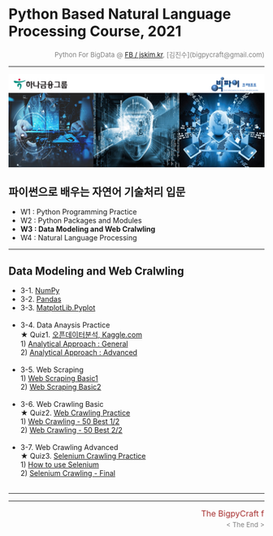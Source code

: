 
# Python Based Natural Language Processing Course, 2021

<div align='right'><font size=2 color='gray'>Python For BigData @ <font color='blue'><a href='https://www.facebook.com/jskim.kr'>FB / jskim.kr</a></font>, [김진수](bigpycraft@gmail.com)</font></div>
<hr>

<img src="../images/img_main_front.png">

## 파이썬으로 배우는 자연어 기술처리 입문
- W1 : Python Programming Practice
- W2 : Python Packages and Modules
- <b>W3 : Data Modeling and Web Cralwling</b>
- W4 : Natural Language Processing
<hr>

## Data Modeling and Web Cralwling

- 3-1. [NumPy                  ][B3100]
- 3-2. [Pandas                 ][B3200]
- 3-3. [MatplotLib.Pyplot      ][B3300]
<br/><br/>
- 3-4. Data Anaysis Practice
<br/> ★ Quiz1. [오픈데이터분석, Kaggle.com</font>   ][D4300]
<br/> 1) [Analytical Approach : General           ][D4310]
<br/> 2) [Analytical Approach : Advanced          ][D4324]
<br/><br/>
- 3-5. Web Scraping
<br/> 1) [Web Scraping Basic1           ][E5111]
<br/> 2) [Web Scraping Basic2           ][E5112]
<br/><br/>
- 3-6. Web Crawling Basic
<br/> ★ Quiz2. [Web Crawling Practice     ][E5300]
<br/> 1) [Web Crawling - 50 Best 1/2    ][E5310]
<br/> 2) [Web Crawling - 50 Best 2/2    ][E5320]
<br/><br/>
- 3-7. Web Crawling Advanced
<br/> ★ Quiz3. [Selenium Crawling Practice   ][E5800]
<br/> 1) [How to use Selenium           ][E5700]
<br/> 2) [Selenium Crawling - Final     ][E5810]
<br/><br/>
<hr>


[A2000]:  https://htmlpreview.github.io/?https://github.com/bigpycraft/ent21-hanafin-nlp/blob/master/notebook/html/BPC_A200_Pythonic_Code_v1.html         "Go A2000"
[A2010]:  https://htmlpreview.github.io/?https://github.com/bigpycraft/ent21-hanafin-nlp/blob/master/notebook/html/BPC_A201_FileIO_Basic.html             "Go A2010"
[A2020]:  https://htmlpreview.github.io/?https://github.com/bigpycraft/ent21-hanafin-nlp/blob/master/notebook/html/BPC_A202_FileIO_OS-CMD.html            "Go A2020"
[A2030]:  https://htmlpreview.github.io/?https://github.com/bigpycraft/ent21-hanafin-nlp/blob/master/notebook/html/BPC_A203_Module_ver1.html              "Go A2030"
[A2040]:  https://htmlpreview.github.io/?https://github.com/bigpycraft/ent21-hanafin-nlp/blob/master/notebook/html/BPC_A204_Module_ver2.html              "Go A2040"
[A2051]:  https://htmlpreview.github.io/?https://github.com/bigpycraft/ent21-hanafin-nlp/blob/master/notebook/html/BPC_A205_DateTIme_ver1.html            "Go A2051"
[A2052]:  https://htmlpreview.github.io/?https://github.com/bigpycraft/ent21-hanafin-nlp/blob/master/notebook/html/BPC_A205_DateTIme_ver2.html            "Go A2052"
[A2101]:  https://htmlpreview.github.io/?https://github.com/bigpycraft/ent21-hanafin-nlp/blob/master/notebook/html/BPC_A210_MFR.html                      "Go A2101"
[A2112]:  https://htmlpreview.github.io/?https://github.com/bigpycraft/ent21-hanafin-nlp/blob/master/notebook/html/BPC_A211_MFR_ver2.html                 "Go A2112"
[A2113]:  https://htmlpreview.github.io/?https://github.com/bigpycraft/ent21-hanafin-nlp/blob/master/notebook/html/BPC_A211_MFR_ver3.html                 "Go A2113"
[A2200]:  https://htmlpreview.github.io/?https://github.com/bigpycraft/ent21-hanafin-nlp/blob/master/notebook/html/BPC_A220_JSON.html                     "Go A2200"
[A2300]:  https://htmlpreview.github.io/?https://github.com/bigpycraft/ent21-hanafin-nlp/blob/master/notebook/html/BPC_A230_RegEx.html                    "Go A2300"

[B3100]:  https://htmlpreview.github.io/?https://github.com/bigpycraft/ent21-hanafin-nlp/blob/master/notebook/html/BPC_B310_NumPy.html                    "Go A3100"
[B3110]:  https://htmlpreview.github.io/?https://github.com/bigpycraft/ent21-hanafin-nlp/blob/master/notebook/html/BPC_B311_NumPy.html                    "Go A3110"
[B3120]:  https://htmlpreview.github.io/?https://github.com/bigpycraft/ent21-hanafin-nlp/blob/master/notebook/html/BPC_B312_NumPy.html                    "Go A3120"
[B3130]:  https://htmlpreview.github.io/?https://github.com/bigpycraft/ent21-hanafin-nlp/blob/master/notebook/html/BPC_B313_NumPy.html                    "Go A3130"
[B3200]:  https://htmlpreview.github.io/?https://github.com/bigpycraft/ent21-hanafin-nlp/blob/master/notebook/html/BPC_B320_Pandas.html                   "Go A3200"
[B3210]:  https://htmlpreview.github.io/?https://github.com/bigpycraft/ent21-hanafin-nlp/blob/master/notebook/html/BPC_B321_Pandas.html                   "Go A3210"
[B3220]:  https://htmlpreview.github.io/?https://github.com/bigpycraft/ent21-hanafin-nlp/blob/master/notebook/html/BPC_B322_Pandas.html                   "Go A3220"
[B3230]:  https://htmlpreview.github.io/?https://github.com/bigpycraft/ent21-hanafin-nlp/blob/master/notebook/html/BPC_B323_Pandas.html                   "Go A3230"
[B3240]:  https://htmlpreview.github.io/?https://github.com/bigpycraft/ent21-hanafin-nlp/blob/master/notebook/html/BPC_B324_Pandas.html                   "Go A3240"
[B3250]:  https://htmlpreview.github.io/?https://github.com/bigpycraft/ent21-hanafin-nlp/blob/master/notebook/html/BPC_B325_Pandas.html                   "Go A3250"
[B3260]:  https://htmlpreview.github.io/?https://github.com/bigpycraft/ent21-hanafin-nlp/blob/master/notebook/html/BPC_B326_Pandas.html                   "Go A3260"
[B3300]:  https://htmlpreview.github.io/?https://github.com/bigpycraft/ent21-hanafin-nlp/blob/master/notebook/html/BPC_B330_Matplotlib.html               "Go A3300"
[B3310]:  https://htmlpreview.github.io/?https://github.com/bigpycraft/ent21-hanafin-nlp/blob/master/notebook/html/BPC_B331_Matplotlib_Basic_Chart.html   "Go A3310"
[B3320]:  https://htmlpreview.github.io/?https://github.com/bigpycraft/ent21-hanafin-nlp/blob/master/notebook/html/BPC_B332_Matplotlib_Color_Style.html   "Go A3320"
[B3330]:  https://htmlpreview.github.io/?https://github.com/bigpycraft/ent21-hanafin-nlp/blob/master/notebook/html/BPC_B333_Matplotlib_Annotattion.html   "Go A3330"
[B3340]:  https://htmlpreview.github.io/?https://github.com/bigpycraft/ent21-hanafin-nlp/blob/master/notebook/html/BPC_B334_Matplotlib_Seaborn.html       "Go A3340"
[B3301]:  https://htmlpreview.github.io/?https://github.com/bigpycraft/ent21-hanafin-nlp/blob/master/notebook/html/BPC_B335_Matplotlib_Quiz_mission.html  "Go B3301"
[B3302]:  https://htmlpreview.github.io/?https://github.com/bigpycraft/ent21-hanafin-nlp/blob/master/notebook/html/BPC_B335_Matplotlib_Quiz.html  "Go B3302"

[D4110]:  https://htmlpreview.github.io/?https://github.com/bigpycraft/ent21-hanafin-nlp/blob/master/notebook/html/BPC_D411_Excel_IO.html                                "Go D4110"
[D4120]:  https://htmlpreview.github.io/?https://github.com/bigpycraft/ent21-hanafin-nlp/blob/master/notebook/html/BPC_D412_Excel_Data_Handle.html                       "Go D4120"
[D4130]:  https://htmlpreview.github.io/?https://github.com/bigpycraft/ent21-hanafin-nlp/blob/master/notebook/html/BPC_D413_Excel_Data_Visualize.html                    "Go D4130"

[D4300]:  https://htmlpreview.github.io/?https://github.com/bigpycraft/ent21-hanafin-nlp/blob/master/notebook/html/BPC_D430_Kaggle_Titanic_Mission__Stat_Visualize.html  "Go D4300"
[D4310]:  https://htmlpreview.github.io/?https://github.com/bigpycraft/ent21-hanafin-nlp/blob/master/notebook/html/BPC_D431_Kaggle_Titanic_Stat_General.html             "Go D4310"
[D4323]:  https://htmlpreview.github.io/?https://github.com/bigpycraft/ent21-hanafin-nlp/blob/master/notebook/html/BPC_D432_Kaggle_Titanic_Stat_Advanced_ver3.html       "Go D4323"
[D4324]:  https://htmlpreview.github.io/?https://github.com/bigpycraft/ent21-hanafin-nlp/blob/master/notebook/html/BPC_D432_Kaggle_Titanic_Stat_Advanced_ver4.html       "Go D4324"

[D4600]:  https://htmlpreview.github.io/?https://github.com/bigpycraft/ent21-hanafin-nlp/blob/master/notebook/html/BPC_D460_Folium_for_Map_ver4.html                     "Go D4600"
[D4610]:  https://htmlpreview.github.io/?https://github.com/bigpycraft/ent21-hanafin-nlp/blob/master/notebook/html/BPC_D461_OpenGov_Seoul_Population_2019_2Q.html        "Go D4610"
[D4720]:  https://htmlpreview.github.io/?https://github.com/bigpycraft/ent21-hanafin-nlp/blob/master/notebook/html/BPC_D472_OpenGov_Seoul_CCTV_Population_ver4.html      "Go D4720"



[E5100]:  https://htmlpreview.github.io/?https://github.com/bigpycraft/ent21-hanafin-nlp/blob/master/notebook/html/BPC_E510_Web_Scraping_Basics_ver2.html          "Go E5100"
[E5111]:  https://htmlpreview.github.io/?https://github.com/bigpycraft/ent21-hanafin-nlp/blob/master/notebook/html/BPC_E511_Web_Scraping_Basic_1.html              "Go E5111"
[E5112]:  https://htmlpreview.github.io/?https://github.com/bigpycraft/ent21-hanafin-nlp/blob/master/notebook/html/BPC_E511_Web_Scraping_Basic_2.html              "Go E5112"
[E5113]:  https://htmlpreview.github.io/?https://github.com/bigpycraft/ent21-hanafin-nlp/blob/master/notebook/html/BPC_E511_Web_Scraping_Basic_3.html              "Go E5113"
[E5114]:  https://htmlpreview.github.io/?https://github.com/bigpycraft/ent21-hanafin-nlp/blob/master/notebook/html/BPC_E511_Web_Scraping_Basic_4.html              "Go E5114"
[E5115]:  https://htmlpreview.github.io/?https://github.com/bigpycraft/ent21-hanafin-nlp/blob/master/notebook/html/BPC_E511_Web_Scraping_Basic_5.html              "Go E5115"

[E5200]:  https://htmlpreview.github.io/?https://github.com/bigpycraft/ent21-hanafin-nlp/blob/master/notebook/html/BPC_E520_Web_Scraping_Quiz.html                 "Go E5200"
[E5210]:  https://htmlpreview.github.io/?https://github.com/bigpycraft/ent21-hanafin-nlp/blob/master/notebook/html/BPC_E521_Crawling_Music_Ranking1_ver4.html      "Go E5210"
[E5220]:  https://htmlpreview.github.io/?https://github.com/bigpycraft/ent21-hanafin-nlp/blob/master/notebook/html/BPC_E522_Crawling_Movie_Ranking2_ver5.html      "Go E5220"
[E5221]:  https://htmlpreview.github.io/?https://github.com/bigpycraft/ent21-hanafin-nlp/blob/master/notebook/html/BPC_E522_Crawling_Movie_Ranking.html            "Go E5221"

[E5300]:  https://htmlpreview.github.io/?https://github.com/bigpycraft/ent21-hanafin-nlp/blob/master/notebook/html/BPC_E530_Crawling_ChicagoMag_Quiz.html          "Go E5300"
[E5310]:  https://htmlpreview.github.io/?https://github.com/bigpycraft/ent21-hanafin-nlp/blob/master/notebook/html/BPC_E531_Crawling_ChicagoMag_Main.html          "Go E5310"
[E5320]:  https://htmlpreview.github.io/?https://github.com/bigpycraft/ent21-hanafin-nlp/blob/master/notebook/html/BPC_E532_Crawling_ChicagoMag_Detail.html        "Go E5320"

[E5400]:  https://htmlpreview.github.io/?https://github.com/bigpycraft/ent21-hanafin-nlp/blob/master/notebook/html/BPC_E540_Seoul_McDonalds_idx_Quiz.html          "Go E5400"
[E5410]:  https://htmlpreview.github.io/?https://github.com/bigpycraft/ent21-hanafin-nlp/blob/master/notebook/html/BPC_E541_Seoul_McDonalds_idx_ver4.html          "Go E5410"
[E5510]:  https://htmlpreview.github.io/?https://github.com/bigpycraft/ent21-hanafin-nlp/blob/master/notebook/html/BPC_E551_Wiki_Vivaldi_Quiz.html                 "Go E5510"
[E5511]:  https://htmlpreview.github.io/?https://github.com/bigpycraft/ent21-hanafin-nlp/blob/master/notebook/html/BPC_E551_Wiki_Vivaldi.html                      "Go E5511"
[E5512]:  https://htmlpreview.github.io/?https://github.com/bigpycraft/ent21-hanafin-nlp/blob/master/notebook/html/BPC_E552_Wiki_Keyword.html                      "Go E5512"

[E5600]:  https://htmlpreview.github.io/?https://github.com/bigpycraft/ent21-hanafin-nlp/blob/master/notebook/html/BPC_E560_WebCollecting.html                     "Go E5600"
[E5700]:  https://htmlpreview.github.io/?https://github.com/bigpycraft/ent21-hanafin-nlp/blob/master/notebook/html/BPC_E570_Selenium_WebDriver_ver20.html          "Go E5700"
[E5800]:  https://htmlpreview.github.io/?https://github.com/bigpycraft/ent21-hanafin-nlp/blob/master/notebook/html/BPC_E581_Selenium_StarbucksIdx_ver20_Quiz.html  "Go E5800"
[E5810]:  https://htmlpreview.github.io/?https://github.com/bigpycraft/ent21-hanafin-nlp/blob/master/notebook/html/BPC_E581_Selenium_StarbucksIdx_ver20.html       "Go E5810"



<hr>
<marquee><font size=3 color='brown'>The BigpyCraft find the information to design valuable society with Technology & Craft.</font></marquee>
<div align='right'><font size=2 color='gray'> &lt; The End &gt; </font></div>

